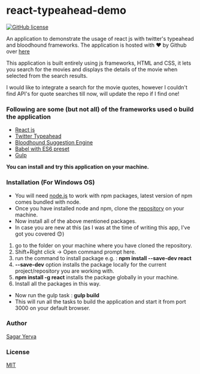 # react-typeahead-demo
[![GitHub license](https://img.shields.io/badge/license-MIT-blue.svg?style=flat-square)](https://raw.githubusercontent.com/icanseesharp/react-typeahead-demo/master/LICENSE)



An application to demonstrate the usage of react js with twitter's typeahead and bloodhound frameworks.
The application is hosted with :heart: by Github over [here](https://icanseesharp.github.io/react-typeahead-demo/)   
   
   
This application is built entirely using js frameworks, HTML and CSS, it lets you search for the movies and displays the details of the movie when selected from the search results.

I would like to integrate a search for the movie quotes, however I couldn't find API's for quote searches till now, will update the repo if I find one!
  
  

### Following are some (but not all) of the frameworks used o build the application

* [React js](https://facebook.github.io/react/)
* [Twitter Typeahead]( https://twitter.github.io/typeahead.js/)
* [Bloodhound Suggestion Engine]( https://github.com/twitter/typeahead.js/blob/master/doc/bloodhound.md)
* [Babel with ES6 preset]( https://babeljs.io/)
* [Gulp](https://github.com/gulpjs/gulp)    





__You can install and try this application on your machine.__

### Installation (For Windows OS)  

* You will need [node.js](http://nodejs.org/download/) to work with npm packages, latest version of npm comes bundled with node.
* Once you have installed node and npm, clone the [repository](https://github.com/icanseesharp/react-typeahead-demo) on your machine.
* Now install all of the above mentioned packages.  
* In case you are new at this (as I was at the time of writing this app,  I've got you covered :blush:)
 1. go to the folder on your machine where you have cloned the repository.  
 2. Shift+Right click -> Open command prompt here.   
 3. run the command to install package e.g. : __npm install --save-dev react__  
 4. __--save-dev__ option installs the package locally for the current project/repository you are working with.   
 5. __npm install -g react__ installs the package globally in your machine.  
 6. Install all the packages in this way.

* Now run the gulp task : __gulp build__
* This will run all the tasks to build the application and start it from port 3000 on your default browser.


### Author
[Sagar Yerva](https://github.com/icanseesharp)

### License
[MIT](https://github.com/icanseesharp/react-typeahead-demo/blob/master/LICENSE)



